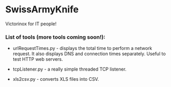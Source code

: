 # SwissArmyKnife
Victorinox for IT people!

### List of tools (more tools coming soon!): ###

* urlRequestTimes.py - displays the total time to perform a network request. It also displays DNS and connection times separately. Useful to test HTTP web servers.

* tcpListener.py - a really simple threaded TCP listener.

* xls2csv.py - converts XLS files into CSV.